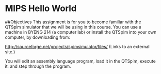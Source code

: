 # MIPS Hello World

##Objectives
This assignment is for you to become familiar with the QTSpim simulator that we will be using in this course. You can use a machine in BYENG 214 (a computer lab) or install the QTSpim into your own computer, by downloading from:

http://sourceforge.net/projects/spimsimulator/files/  (Links to an external site.)

You will edit an assembly language program, load it in the QTSpim, execute it, and step through the program.
